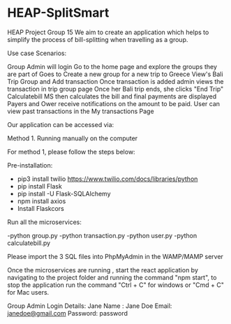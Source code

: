 # HEAP-SplitSmart
HEAP Project
Group 15
We aim to create an application which helps to simplify the process of bill-splitting when travelling as a group.
 
Use case Scenarios:
 
Group Admin will login
Go to the home page and explore the groups they are part of
Goes to Create a new group for a new trip to Greece
View's Bali Trip Group and Add transaction
Once transaction is added admin views the transaction in trip group page
Once her Bali trip ends, she clicks "End Trip"
Calculatebill MS then calculates the bill and final payments are displayed
Payers and Ower receive notifications on the amount to be paid.
User can view past transactions in the My transactions Page
 
 
Our application can be accessed via:
 
Method 1. Running manually on the computer
 
 
For method 1, please follow the steps below:
 
Pre-installation:
 
- pip3 install twilio https://www.twilio.com/docs/libraries/python
- pip install Flask
- pip install -U Flask-SQLAlchemy
- npm install axios 
- Install Flaskcors
 
Run all the microservices:
 
-python group.py
-python transaction.py
-python user.py
-python calculatebill.py
 
Please import the 3 SQL files into PhpMyAdmin in the WAMP/MAMP server
 
 
Once the microservices are running , start the react application by navigating to the project folder and running the command "npm start", to stop the application run the command "Ctrl + C" for windows or "Cmd + C" for Mac users.
 
 
Group Admin Login Details:
Jane
Name : Jane Doe
Email: janedoe@gmail.com
Password: password


